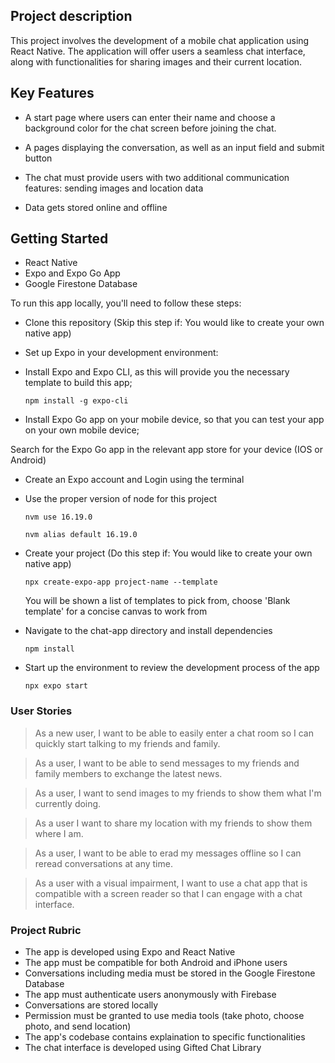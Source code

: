 ## Project description
This project involves the development of a mobile chat application using React Native. The application will offer users a seamless chat interface, along with functionalities for sharing images and their current location.

## Key Features

- A start page where users can enter their name and choose a background color for the chat screen before joining the chat.

- A pages displaying the conversation, as well as an input field and submit button

- The chat must provide users with two additional communication features: sending images and location data

- Data gets stored online and offline

## Getting Started

 - React Native
 - Expo and Expo Go App
 - Google Firestone Database

To run this app locally, you'll need to follow these steps:

 - Clone this repository (Skip this step if: You would like to create your own native app)

 - Set up Expo in your development environment:

 - Install Expo and Expo CLI, as this will provide you the necessary template to build this app;

     `npm install -g expo-cli`

 - Install Expo Go app on your mobile device, so that you can test your app on your own mobile device;

 Search for the Expo Go app in the relevant app store for your device (IOS or Android)

 - Create an Expo account and Login using the terminal
 
 - Use the proper version of node for this project

    `nvm use 16.19.0`
    
    `nvm alias default 16.19.0`

 - Create your project (Do this step if: You would like to create your own native app)

   `npx create-expo-app project-name --template`
    
    You will be shown a list of templates to pick from, choose 'Blank template' for a concise canvas to work from

 - Navigate to the chat-app directory and install dependencies

   `npm install`

 - Start up the environment to review the development process of the app

    `npx expo start`


### User Stories

> As a new user, I want to be able to easily enter a chat room so I can quickly start talking to my friends and family.

> As a user, I want to be able to send messages to my friends and family members to exchange the latest news.

> As a user, I want to send images to my friends to show them what I'm currently doing.

> As a user I want to share my location with my friends to show them where I am.

> As a user, I want to be able to erad my messages offline so I can reread conversations at any time.

> As a user with a visual impairment, I want to use a chat app that is compatible with a screen reader so that I can engage with a chat interface.

### Project Rubric

- The app is developed using Expo and React Native
- The app must be compatible for both Android and iPhone users
- Conversations including media must be stored in the Google Firestone Database
- The app must authenticate users anonymously with Firebase
- Conversations are stored locally
- Permission must be granted to use media tools (take photo, choose photo, and send location)
- The app's codebase contains explaination to specific functionalities
- The chat interface is developed using Gifted Chat Library